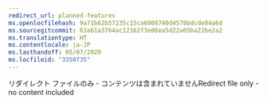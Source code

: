 ```yaml
---
redirect_url: planned-features
ms.openlocfilehash: 9a71b62b57235c15ca6008740d4578bdcde84a6d
ms.sourcegitcommit: 63a61a3764ac12162f3e06ea5d22a05ba22be2a2
ms.translationtype: HT
ms.contentlocale: ja-JP
ms.lasthandoff: 05/07/2020
ms.locfileid: "3350735"
---
```

<span data-ttu-id="4b1ba-101">リダイレクト ファイルのみ - コンテンツは含まれていません</span><span class="sxs-lookup"><span data-stu-id="4b1ba-101">Redirect file only - no content included</span></span>